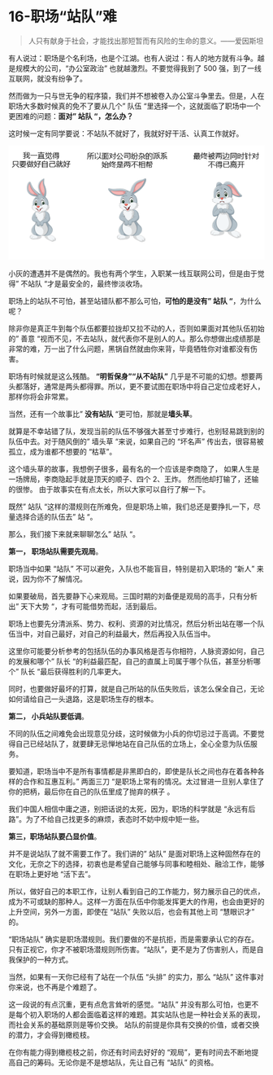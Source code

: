 # 16-**职场“站队”难**

> 人只有献身于社会，才能找出那短暂而有风险的生命的意义。——爱因斯坦

有人说过：职场是个名利场，也是个江湖。也有人说过：有人的地方就有斗争。越是规模大的公司，“办公室政治” 也就越激烈。不要觉得我到了 500 强，到了一线互联网，就没有纷争了。

然而做为一只与世无争的程序猿，我们并不想被卷入办公室斗争里去。但是，人在职场大多数时候真的免不了要从几个” 队伍 “里选择一个，这就面临了职场中一个更困难的问题：**面对” 站队 “，怎么办？**

这时候一定有同学要说：不站队不就好了，我就好好干活、认真工作就好。

![图片描述](./assets/5e0eb047000189ad06030268.png)

小灰的遭遇并不是偶然的。我也有两个学生，入职某一线互联网公司，但是由于觉得” 不站队 “才是最安全的，最终惨淡收场。

职场上的站队不可怕，甚至站错队都不那么可怕，**可怕的是没有” 站队 “**，为什么呢？

除非你是真正牛到每个队伍都要拉拢却又拉不动的人，否则如果面对其他队伍初始的” 善意 “视而不见，不去站队，就代表你不是别人的人。那么你想做出成绩那是非常的难，万一出了什么问题，黑锅自然就由你来背，毕竟牺牲你对谁都没有伤害。

职场有时候就是这么残酷。 **“明哲保身”“从不站队”** 几乎是不可能的幻想。想要两头都落好，通常是两头都得罪。所以，更不要试图在职场中将自己定位成老好人，那样你将会非常累。

当然，还有一个故事比” **没有站队** “更可怕，那就是**墙头草**。

就算是不幸站错了队，发现当前的队伍不够强大甚至寸步难行，也别轻易跳到别的队伍中去。对于随风倒的” 墙头草 “来说，如果自己的 “坏名声” 传出去，很容易被孤立，成为谁都不想要的 “枯草”。

这个墙头草的故事，我想例子很多，最有名的一个应该是李商隐了， 如果人生是一场牌局，李商隐起手就是顶天的顺子、四个 2、王炸。 然而他却打输了，还输的很惨。 由于故事实在有点太长，所以大家可以自行了解一下。

既然” 站队 “这样的潜规则在所难免，但是职场上嘛，我们总还是要挣扎一下，尽量选择合适的队伍去” 站 “。

那么，我们接下来就来聊聊怎么” 站队 “。

**第一， 职场站队需要先观局**。

职场当中如果 “站队” 不可以避免，入队也不能盲目，特别是初入职场的 “新人” 来说，因为你不了解情况。

如果要破局，首先要静下心来观局。三国时期的刘备便是观局的高手，只有分析出” 天下大势 “，才有可能借势而起，活到最后。

职场上也要先分清派系、势力、权利、资源的对比情况，然后分析出站在哪一个队伍当中，对自己最好，对自己的利益最大，然后再投入队伍当中。

这里你可能要分析参考的包括队伍的办事风格是否与你相符，人脉资源如何，自己的发展和哪个” 队长 “的利益最匹配，自己的直属上司属于哪个队伍，甚至分析哪个” 队长 “最后获得胜利的几率更大。

同时，也要做好最坏的打算，就是自己所站的队伍失败后，该怎么保全自己，无论如何请给自己一头退路，这是职场生存的根本。

**第二， 小兵站队要低调**。

不同的队伍之间难免会出现意见分歧，这时候做为小兵的你切忌过于高调。不要觉得自己已经站队了，就要肆无忌惮地站在自己队伍的立场上，全心全意为队伍服务。

要知道，职场当中不是所有事情都是非黑即白的，即使是队长之间也存在着各种各样的合作和互惠互利。” 两面三刀 “是职场上常有的情况。太过冒进一旦别人拿住了你的把柄，最后你在自己的队伍里成了抛弃的棋子 。

我们中国人相信中庸之道，别把话说的太死，因为，职场的科学就是 “永远有后路”。为了不给自己找更多的麻烦，表态时不妨中规中矩一些。

**第三，职场站队要凸显价值**。

并不是说站队了就不需要工作了。我们讲的” 站队” 是面对职场上这种固然存在的文化，无奈之下的选择，初衷也是希望自己能够与同事和睦相处、融洽工作，能够在职场上更好地 “活下去”。

所以，做好自己的本职工作，让别人看到自己的工作能力，努力展示自己的优点，成为不可或缺的那种人。这样一方面在队伍中你能发挥更大的作用，也会由更好的上升空间，另外一方面，即使在 “站队” 失败以后，也会有其他上司 “慧眼识才” 的。

“职场站队” 确实是职场潜规则。我们要做的不是抗拒，而是需要承认它的存在。只有正视它，你才不被职场潜规则所伤害。“站队”，更不是为了伤害别人，而是自我保护的一种方式。

当然，如果有一天你已经有了站在一个队伍 “头排” 的实力，那么 “站队” 这件事对你来说，也不再是个难题了。

这一段说的有点沉重，更有点危言耸听的感觉。“站队” 并没有那么可怕，也更不是每个初入职场的人都会面临着这样的难题。其实站队也是一种社会关系的表现，而社会关系的基础原则是等价交换。 站队的前提是你具有交换的价值，或者交换的潜力，才会得到橄榄枝。

在你有能力得到橄榄枝之前，你还有时间去好好的 “观局”，更有时间去不断地提高自己的筹码。无论你是不是想站队，先让自己有 “站队” 的资格。